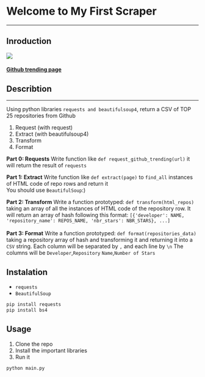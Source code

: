 # Welcome to My First Scraper
***

## Inroduction

<img src="https://user-images.githubusercontent.com/95611906/200126969-42bdcb8b-b0ab-4a29-9fb2-d21a3bc5d2f2.png">

#### [Github trending page](https://github.com/trending 'Go to page')

## Describtion

***
Using python libraries `requests and beautifulsoup4`, return a CSV of TOP 25 repositories from Github

1. Request (with request)
2. Extract (with beautifulsoup4)
3. Transform 
4. Format

**Part 0: Requests** Write function like `def request_github_trending(url)` it will return the result of `requests`

**Part 1: Extract** Write function like `def extract(page)` to `find_all` instances of HTML code of repo rows and return it
\
You should use `BeautifulSoup`:)

**Part 2: Transform** Write a function prototyped: `def transform(html_repos)` 
taking an array of all the instances of HTML code of the repository row. 
It will return an array of hash following this format: `[{'developer': NAME, 'repository_name': REPOS_NAME, 'nbr_stars': NBR_STARS}, ...]`
\
\
**Part 3: Format** Write a function prototyped: `def format(repositories_data)` taking a repository array of hash and transforming
it and returning it into a `CSV` string. Each column will be separated by `,` and each line by `\n` 
The columns will be `Developer`,`Repository` `Name`,`Number of Stars`

## Instalation

- `requests`
- `BeautifulSoup`

```bash
pip install requests
pip install bs4
```

## Usage

1. Clone the repo
2. Install the important libraries
3. Run it

```bash
python main.py
```
